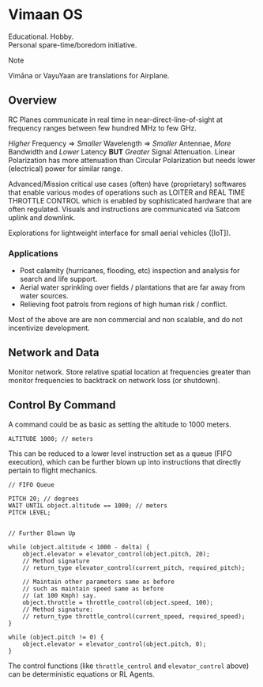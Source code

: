 # Vimaan OS
 
Educational. Hobby.  
Personal spare-time/boredom initiative.  

> [!NOTE]
> Vimāna or VayuYaan are translations for Airplane.

## Overview

RC Planes communicate in real time in near-direct-line-of-sight at frequency ranges between few hundred MHz to few GHz.  

*Higher* Frequency => *Smaller* Wavelength => *Smaller* Antennae, *More* Bandwidth and *Lower* Latency **BUT** *Greater* Signal Attenuation. Linear Polarization has more attenuation than Circular Polarization but needs lower (electrical) power for similar range.  

Advanced/Mission critical use cases (often) have (proprietary) softwares that enable various modes of operations such as LOITER and REAL TIME THROTTLE CONTROL which is enabled by sophisticated hardware that are often regulated. Visuals and instructions are communicated via Satcom uplink and downlink.

Explorations for lightweight interface for small aerial vehicles ([IoT]).  

### Applications

- Post calamity (hurricanes, flooding, etc) inspection and analysis for search and life support.
- Aerial water sprinkling over fields / plantations that are far away from water sources.
- Relieving foot patrols from regions of high human risk / conflict.

Most of the above are are non commercial and non scalable, and do not incentivize development.

## Network and Data

Monitor network. Store relative spatial location at frequencies greater than monitor frequencies to backtrack on network loss (or shutdown).

## Control By Command

A command could be as basic as setting the altitude to 1000 meters.

```
ALTITUDE 1000; // meters

```

This can be reduced to a lower level instruction set as a queue (FIFO execution), which can be further blown up into instructions that directly pertain to flight mechanics.

```
// FIFO Queue

PITCH 20; // degrees
WAIT UNTIL object.altitude == 1000; // meters
PITCH LEVEL;


// Further Blown Up

while (object.altitude < 1000 - delta) {
    object.elevator = elevator_control(object.pitch, 20);
    // Method signature
    // return_type elevator_control(current_pitch, required_pitch);

    // Maintain other parameters same as before
    // such as maintain speed same as before
    // (at 100 Kmph) say.
    object.throttle = throttle_control(object.speed, 100);
    // Method signature:
    // return_type throttle_control(current_speed, required_speed);
}

while (object.pitch != 0) {
    object.elevator = elevator_control(object.pitch, 0);
}

```

The control functions (like `throttle_control` and `elevator_control` above) can be deterministic equations or RL Agents.
